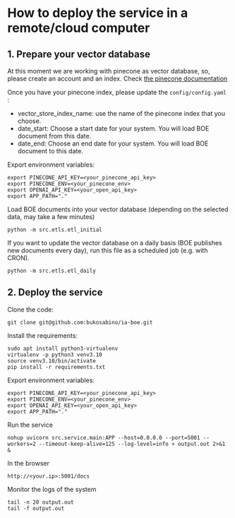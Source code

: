 # How to deploy the service in a remote/cloud computer

## 1. Prepare your vector database

At this moment we are working with pinecone as vector database, so, please create an account and an index. Check [the pinecone documentation](https://docs.pinecone.io/docs/overview)

Once you have your pinecone index, please update the `config/config.yaml` :

* vector_store_index_name: use the name of the pinecone index that you choose.
* date_start: Choose a start date for your system. You will load BOE document from this date.
* date_end: Choose an end date for your system. You will load BOE document to this date.

Export environment variables:

```
export PINECONE_API_KEY=<your_pinecone_api_key>
export PINECONE_ENV=<your_pinecone_env>
export OPENAI_API_KEY=<your_open_api_key>
export APP_PATH="."
```

Load BOE documents into your vector database (depending on the selected data, may take a few minutes)

```
python -m src.etls.etl_initial
```

If you want to update the vector database on a daily basis (BOE publishes new documents every day), run this file as a scheduled job (e.g. with CRON).

```
python -m src.etls.etl_daily
```

## 2. Deploy the service

Clone the code:

```
git clone git@github.com:bukosabino/ia-boe.git
```

Install the requirements:

```
sudo apt install python3-virtualenv
virtualenv -p python3 venv3.10
source venv3.10/bin/activate
pip install -r requirements.txt
```

Export environment variables:

```
export PINECONE_API_KEY=<your_pinecone_api_key>
export PINECONE_ENV=<your_pinecone_env>
export OPENAI_API_KEY=<your_open_api_key>
export APP_PATH="."
```

Run the service

```
nohup uvicorn src.service.main:APP --host=0.0.0.0 --port=5001 --workers=2 --timeout-keep-alive=125 --log-level=info > output.out 2>&1 &
```

In the browser

```
http://<your.ip>:5001/docs
```

Monitor the logs of the system

```
tail -n 20 output.out
tail -f output.out
```